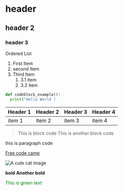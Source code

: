 # header

## header 2

### header 3

Ordered List

1. First Item
2. second Item
3. Third Item
   1. 3.1 item
   2. 3.2 item

```python
def codeblock_example():
  print("Hello World )

```

<!-- Table  -->

| Header 1 | Header 2 | Header 3 | Header 4 |
| -------- | -------- | -------- | -------- |
| item 1   | item 2   | item 3   | item 4   |

<!-- Blockquote -->

> This is block code
> This is another block code

this is paragraph code

<!-- Link -->

[Free code camp](https://www.freecodecamp.org/news/)

<!-- Images  -->

![A cute cat image](https://hips.hearstapps.com/hmg-prod/images/cute-cat-photos-1593441022.jpg)

<!-- Italic text  -->

**bold**
**Another bold**

<!-- Support HTML -->
<p style="color:green"> This is green text </p>
